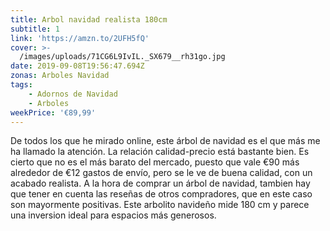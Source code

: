 ```yaml
---
title: Arbol navidad realista 180cm
subtitle: 1
link: 'https://amzn.to/2UFH5fQ'
cover: >-
  /images/uploads/71CG6L9IvIL._SX679__rh31go.jpg
date: 2019-09-08T19:56:47.694Z
zonas: Arboles Navidad
tags:
    - Adornos de Navidad
    - Arboles
weekPrice: '€89,99'
---
```

De todos los que he mirado online, este árbol de navidad es el que más me ha llamado la atención. La relación calidad-precio está bastante bien. Es cierto que no es el más barato del mercado, puesto que vale €90 más alrededor de €12 gastos de envío,  pero se le ve de buena calidad, con un acabado realista. A la hora de comprar un árbol de navidad, tambien hay que tener en cuenta las reseñas de otros compradores, que en este caso son mayormente positivas. Este arbolito navideño mide 180 cm y parece una inversion ideal para espacios más generosos.
